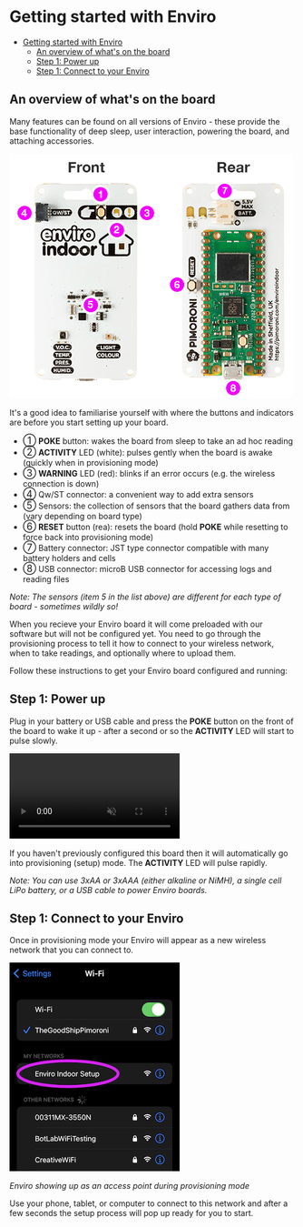 # Getting started with Enviro

- [Getting started with Enviro](#getting-started-with-enviro)
  - [An overview of what's on the board](#an-overview-of-whats-on-the-board)
  - [Step 1: Power up](#step-1-power-up)
  - [Step 1: Connect to your Enviro](#step-1-connect-to-your-enviro)

## An overview of what's on the board

Many features can be found on all versions of Enviro - these provide the base functionality of deep sleep, user interaction, powering the board, and attaching accessories.

![Features on the Enviro boards](images/board-features.png)

It's a good idea to familiarise yourself with where the buttons and indicators are before you start setting up your board.

- <big>①</big> **POKE** button: wakes the board from sleep to take an ad hoc reading
- <big>②</big> **ACTIVITY** LED (white): pulses gently when the board is awake (quickly when in provisioning mode)
- <big>③</big> **WARNING** LED (red): blinks if an error occurs (e.g. the wireless connection is down)
- <big>④</big> Qw/ST connector: a convenient way to add extra sensors
- <big>⑤</big> Sensors: the collection of sensors that the board gathers data from (vary depending on board type)
- <big>⑥</big> **RESET** button (rea): resets the board (hold **POKE** while resetting to force back into provisioning mode)
- <big>⑦</big> Battery connector: JST type connector compatible with many battery holders and cells
- <big>⑧</big> USB connector: microB USB connector for accessing logs and reading files

*Note: The sensors (item 5 in the list above) are different for each type of board - sometimes wildly so!*

When you recieve your Enviro board it will come preloaded with our software but will not be configured yet. You need to go through the provisioning process to tell it how to connect to your wireless network, when to take readings, and optionally where to upload them.

Follow these instructions to get your Enviro board configured and running:

## Step 1: Power up

Plug in your battery or USB cable and press the **POKE** button on the front of the board to wake it up - after a second or so the **ACTIVITY** LED will start to pulse slowly.

<video autoplay loop muted>
    <source src="images/provisioning-blink.mp4" type="video/mp4">
</video>

If you haven't previously configured this board then it will automatically go into provisioning (setup) mode. The **ACTIVITY** LED will pulse rapidly.

*Note: You can use 3xAA or 3xAAA (either alkaline or NiMH), a single cell LiPo battery, or a USB cable to power Enviro boards.*

## Step 1: Connect to your Enviro

Once in provisioning mode your Enviro will appear as a new wireless network that you can connect to.

![The enviro provisioning network](images/access-point-network.png)

*Enviro showing up as an access point during provisioning mode*

Use your phone, tablet, or computer to connect to this network and after a few seconds the setup process will pop up ready for you to start.



